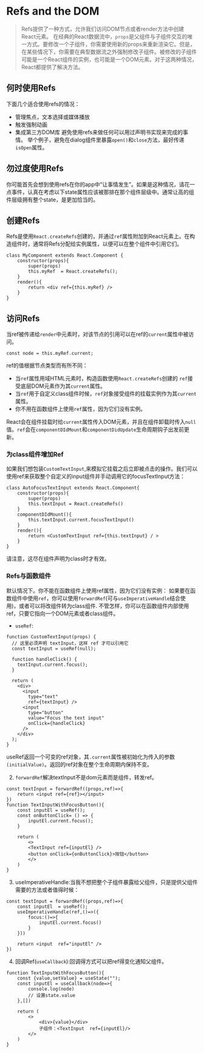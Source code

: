 # Refs and the DOM
> Refs提供了一种方式，允许我们访问DOM节点或者render方法中创建React元素。
在经典的React数据流中，`props`是父组件与子组件交互的唯一方式。要修改一个子组件，你需要使用新的props来重新渲染它。但是，在某些情况下，你需要在典型数据流之外强制修改子组件。被修改的子组件可能是一个React组件的实例，也可能是一个DOM元素。对于这两种情况，React都提供了解决方法。
## 何时使用Refs
下面几个适合使用refs的情况：
- 管理焦点，文本选择或媒体播放
- 触发强制动画
- 集成第三方DOM库
避免使用refs来做任何可以用过声明书实现来完成的事情。
举个例子，避免在dialog组件里暴露`open()`和`close`方法，最好传递`isOpen`属性。
 ## 勿过度使用Refs
 你可能首先会想到使用refs在你的app中“让事情发生”。如果是这种情况，请花一点事件，认真在考虑以下state属性应该被那排在那个组件层级中。通常让高的组件层级拥有整个state，是更加恰当的。
 ## 创建Refs
 Refs是使用`React.createRefs`创建的，并通过`ref`属性附加到React元素上。在构造组件时，通常将Refs分配给实例属性，以便可以在整个组件中引用它们。
 ```
 class MyComponent extends React.Component {
     constructor(props){
         super(props)
         this.myRef  = React.createRefs();
     }
     render(){
         return <div ref={this.myRef} />
     }
 }
 ```
 ## 访问Refs
 当ref被传递给`render`中元素时，对该节点的引用可以在ref的`current`属性中被访问。
 ```
 const node = this.myRef.current;
 ```
 ref的值根据节点类型而有所不同：
 - 当`ref`属性用域HTML元素时，构造函数使用`React.createRefs`创建的 `ref`接受底层DOM元素作为其`current`属性。
 - 当`ref`用于自定义class组件时候，`ref`对象接受组件的挂载实例作为其`current`属性。
 - 你不用在函数组件上使用`ref`属性，因为它们没有实例。 

 React会在组件挂载时给`current`属性传入DOM元素，并且在组件卸载时传入`null`值。`ref`会在`componentDIdMount`和`componentDidUpdate`生命周期钩子出发前更新。

### 为class组件增加Ref
如果我们想包装`CustomTextInput`,来模拟它挂载之后立即被点击的操作。我们可以使用ref来获取整个自定义的input组件并手动调用它的focusTextInput方法：
```
class AutoFocusTextInput extends React.Component{
    constructor(props){
        super(props)
        this.textInput = React.createRefs()
    }
    componentDIdMount(){
        this.textInput.current.focusTextInput()
    }
    render(){
        return <CustomTextInput ref={this.textInput} / >
    }
}
```
请注意，这尽在组件声明为class时才有效。

### Refs与函数组件
默认情况下。你不能在函数组件上使用ref属性，因为它们没有实例：
如果要在函数组件中使用`ref`，你可以使用`forwardRef`(可与`useImperativeHandle`结合使用)，或者可以将改组件转为class组件.
不管怎样，你可以在函数组件内部使用ref，只要它指向一个DOM元素或者class组件。
- `useRef`:
```
function CustomTextInput(props) {
  // 这里必须声明 textInput，这样 ref 才可以引用它
  const textInput = useRef(null);

  function handleClick() {
    textInput.current.focus();
  }

  return (
    <div>
      <input
        type="text"
        ref={textInput} />
      <input
        type="button"
        value="Focus the text input"
        onClick={handleClick}
      />
    </div>
  );
}
```
useRef返回一个可变的ref对象，其`.current`属性被初始化为传入的参数`(initialValue)`。返回的ref对象在整个生命周期内保持不变。

2. `forwardRef`解决textInput不是dom元素而是组件，转发ref。
```
const textInput = forwardRef((props,ref)=>{
    return <input ref={ref}></input>
})
function TextInputWithFocusButton(){
    const inputEl = useRef();
    const onButtonClick= () => {
        inputEl.current.focus();
    }

    return (
        <>
        <TextInput ref={inputEl} />
        <button onClick={onButtonClick}>按钮</button> 
        </>
    )
}
```

3. useImperativeHandle:当我不想把整个子组件暴露给父组件，只是提供父组件需要的方法或者值得时候：
```
const textInput = forwardRef((props,ref)=>{
    const inputEl  = useRef();
    useImperativeHandle(ref,()=>({
        focus:()=>{
            inputEl.current.focus()
        }
    }))

    return <input  ref="inputEl" />
})
```

4. 回调Ref(`useCallback`):回调得方式可以把ref得变化通知父组件。
```
function TextInputWithFocusButton(){
    const {value,setValue} = useState("");
    const inputEl = useCallback(node=>{
        console.log(node)
        // 设置state.value
    },[])

    return (
        <>
            <div>{value}</div>
            子组件：<TextInput  ref={inputEl}/>
        </>
    )
}
```
